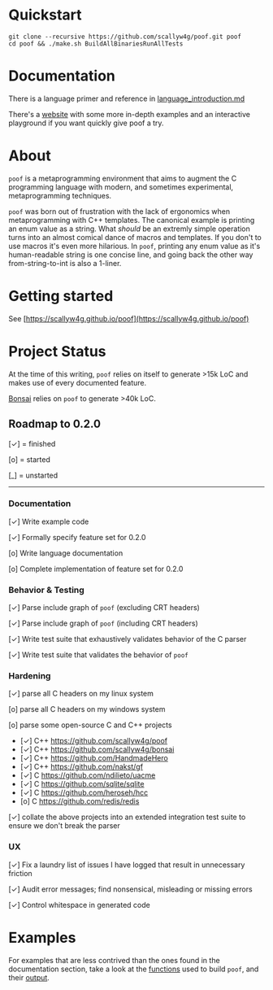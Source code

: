 # Quickstart

```
git clone --recursive https://github.com/scallyw4g/poof.git poof
cd poof && ./make.sh BuildAllBinariesRunAllTests
```

# Documentation

There is a language primer and reference in [language_introduction.md](language_introduction.md)

There's a [website](https://scallyw4g.github.io/poof/) with some more in-depth
examples and an interactive playground if you want quickly give poof a try.

# About

`poof` is a metaprogramming environment that aims to augment the C programming
language with modern, and sometimes experimental, metaprogramming techniques.

`poof` was born out of frustration with the lack of ergonomics when
metaprogramming with C++ templates.  The canonical example is printing an enum
value as a string.  What _should_ be an extremly simple operation turns into an
almost comical dance of macros and templates.  If you don't to use macros it's
even more hilarious.  In `poof`, printing any enum value as it's
human-readable string is one concise line, and going back the other way
from-string-to-int is also a 1-liner.

# Getting started

See [https://scallyw4g.github.io/poof](https://scallyw4g.github.io/poof)

# Project Status

At the time of this writing, `poof` relies on itself to generate >15k LoC and
makes use of every documented feature.

[Bonsai](https://github.com/scallyw4g/bonsai) relies on `poof` to generate >40k
LoC.

## Roadmap to 0.2.0

[✓] = finished

[o] = started

[\_] = unstarted

---

### Documentation
[✓] Write example code

[✓] Formally specify feature set for 0.2.0

[o] Write language documentation

[o] Complete implementation of feature set for 0.2.0

### Behavior & Testing
[✓] Parse include graph of `poof` (excluding CRT headers)

[✓] Parse include graph of `poof` (including CRT headers)

[✓] Write test suite that exhaustively validates behavior of the C parser

[✓] Write test suite that validates the behavior of `poof`

### Hardening
[✓] parse all C headers on my linux system

[o] parse all C headers on my windows system

[o] parse some open-source C and C++ projects
  - [✓] C++ https://github.com/scallyw4g/poof
  - [✓] C++ https://github.com/scallyw4g/bonsai
  - [✓] C++ https://github.com/HandmadeHero
  - [✓] C++ https://github.com/nakst/gf
  - [✓] C https://github.com/ndilieto/uacme
  - [✓] C https://github.com/sqlite/sqlite
  - [✓] C https://github.com/heroseh/hcc
  - [o] C https://github.com/redis/redis

[✓] collate the above projects into an extended integration test suite to ensure we don't break the parser

### UX
[✓] Fix a laundry list of issues I have logged that result in unnecessary friction

[✓] Audit error messages; find nonsensical, misleading or missing errors

[✓] Control whitespace in generated code



# Examples

For examples that are less contrived than the ones found in the documentation
section, take a look at the [functions](https://github.com/scallyw4g/bonsai_stdlib/blob/master/headers/poof_functions.h)
used to build `poof`, and their [output](https://github.com/scallyw4g/poof/tree/master/poof/generated).

